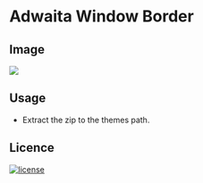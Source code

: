 # Adwaita Window Border

  ## Image
  ![](https://i.imgur.com/wwFiD64.png)

  ## Usage
  - Extract the zip to the themes path.

  ## Licence
  [![license](https://img.shields.io/badge/License-GNU%20GPL-blue)](https://shields.io)
